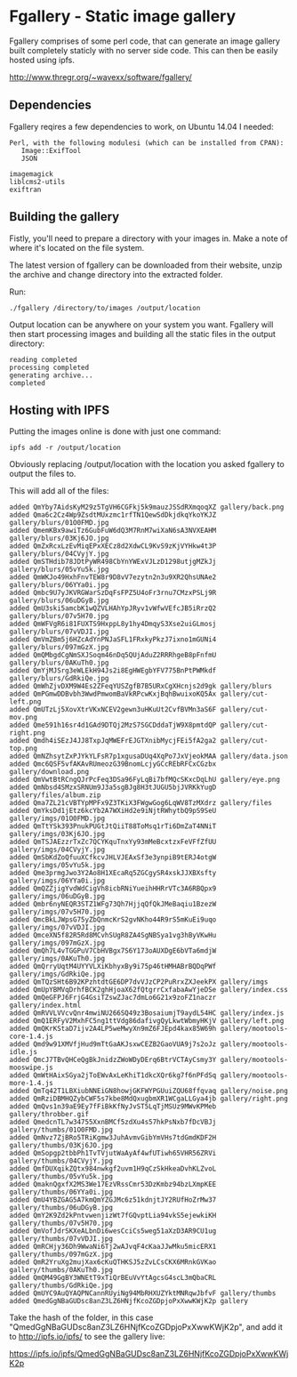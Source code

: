 # Fgallery - Static image gallery

Fgallery comprises of some perl code, that can generate an image gallery built completely staticly with no server side code. This can then be easily hosted using ipfs.

http://www.thregr.org/~wavexx/software/fgallery/

## Dependencies

Fgallery reqires a few dependencies to work, on Ubuntu 14.04 I needed:

```
Perl, with the following modulesi (which can be installed from CPAN):
   Image::ExifTool
   JSON

imagemagick
liblcms2-utils
exiftran
```

## Building the gallery

Fistly, you'll need to prepare a directory with your images in. Make a note of where it's located on the file system.

The latest version of fgallery can be downloaded from their website, unzip the archive and change directory into the extracted folder.

Run:

```
./fgallery /directory/to/images /output/location
```

Output location can be anywhere on your system you want. Fgallery will then start processing images and building all the static files in the output directory:

```
reading completed
processing completed
generating archive...
completed
```

## Hosting with IPFS

Putting the images online is done with just one command:

```
ipfs add -r /output/location
```

Obviously replacing /output/location with the location you asked fgallery to output the files to.

This will add all of the files:

```
added QmYby7AidsKyM29z5TgVH6CGFkj5k9mauzJSSdRXmqoqXZ gallery/back.png
added Qma6c2Cz4Wp9ZsdtMUxzmc1rfTN1QewSdDkjdkqYkoYKJZ gallery/blurs/01O0FMD.jpg
added QmemKBx9awiTz6GubFuW6dQ3M7RnM7wiXaN6sA3NVXEAHM gallery/blurs/03Kj6JO.jpg
added QmZxRcxLzEvMiqEPxXECz8d2XdwCL9KvS9zKjVYHkw4t3P gallery/blurs/04CVyjY.jpg
added QmSTHdib78JDtPyWR498CbYnYWExVJLzD1298utjgMZkJj gallery/blurs/05vYu5k.jpg
added QmWKJo49HxhFnvTEW8r9D8vV7ezytn2n3u9XR2QhsUNAe2 gallery/blurs/06YYa0i.jpg
added Qmbc9U7yJKVRGWarSzDqFsFPZ5U4oFr3rnu7CMzxPSLj9R gallery/blurs/06uDGyB.jpg
added QmU3ski5amcbK1wQZVLHAhYpJRyv1vWfwVEfcJB5iRrzQ2 gallery/blurs/07v5H70.jpg
added QmWFVgR6i81FUXTS9HxppL8y1hy4DmqyS3Xse2uiGLmosj gallery/blurs/07vVDJI.jpg
added QmVmZBm5j6HZcAdYnPNJaSFL1FRxkyPkzJ7ixno1mGUNi4 gallery/blurs/097mGzX.jpg
added QmQMbgdCgNmSXJSoqm46nDq5QUjAduZ2RRRhgeB8pFnfmU gallery/blurs/0AKuTh0.jpg
added QmYjMJSrg3eWLEkH94Js2i8EgHWEgbYFV775BnPtPWMkdf gallery/blurs/GdRkiQe.jpg
added QmWhZjvDXM9W4Es2ZFeqYUSZgfB7B5URxCgXHcnjs2d9gk gallery/blurs
added QmPGmwDDBvbh3WwdPmwomBaVkRPcwKxjBqhBwuixoKQ5Ax gallery/cut-left.png
added QmUTzLj5XovXtrVKxNCEV2gewn3uHKuUt2CvfBVMn3aS6F gallery/cut-mov.png
added Qme591h16sr4d1GAd9DTQj2MzS7SGCDddaTjW9X8pmtdQP gallery/cut-right.png
added Qmdh4iSEzJ4JJ8TxpJqMWEFrEJGTXnibMycjFEi5fA2ga2 gallery/cut-top.png
added QmNZhsytZxPJYkYLFsR7p1xgusaDUq4XqPo7JxVjeokMAA gallery/data.json
added Qmc6QSF5vfAKAvRUmeozG39BnomLcjyGCcREbRFCxCGzbx gallery/download.png
added QmVwtBtRCngQJrPcFeq3DSa96FyLqBi7bfMQcSKxcDqLhU gallery/eye.png
added QmNbsd4SMzxSRNUm9J3a5sgBJg8H3tJUGU5bjJVRKkYugD gallery/files/album.zip
added Qma7ZL21cVBTYpMPFx9Z3TKiX3FWgwGog6LqWV8TzMXdrz gallery/files
added QmYksDd1jEtz6kcYb2A7WXiHd2e9iNjtRWhytbQ9pS9SeU gallery/imgs/01O0FMD.jpg
added QmTtYSk393PnukPUGtJtQiiT88ToMsq1rTi6DmZaT4NNiT gallery/imgs/03Kj6JO.jpg
added QmTSJAEzzrTxZc7QCYKquTnxYy93mMeBcxtzxFeVFfZfUU gallery/imgs/04CVyjY.jpg
added QmSbKdZoQfuuXCfkcvJHLVJEAxSf3e3ynpiB9tERJ4otgW gallery/imgs/05vYu5k.jpg
added Qme3prmgJwo3Y2Ao8H1XEcaRq5ZGCgySR4xskJJXBXsfty gallery/imgs/06YYa0i.jpg
added QmQZZjigYvdWdCigVh8icbRNiYueihHHRrVTc3A6RBQpx9 gallery/imgs/06uDGyB.jpg
added Qmbr6nyNEQR3STZ1WFg73Qh7HjjqQfQkJMeBaqiu1BzezW gallery/imgs/07v5H70.jpg
added QmcBkLJWpsG75yZbQnmcKrS2gvNKho44R9rS5mKuEi9uqo gallery/imgs/07vVDJI.jpg
added QmceXN5f82R5Rd8MCvhSUgR8ZA4SgNBSya1vg3hByVKwHu gallery/imgs/097mGzX.jpg
added QmQh7L4vTGGPuV7CbHVBgx7S6Y173oAUXDgE6bVTa6mdjW gallery/imgs/0AKuTh0.jpg
added QmQrryUqtM4UYYVLXiKbhyxBy9i75p46tHMHABrBQDqPWf gallery/imgs/GdRkiQe.jpg
added QmTQzSHt6B92KPzhtdtGE6DP7dvVJzCP2PuRrxZXJeekPX gallery/imgs
added QmUpYBMVqDrhfBCK2ghHjoaX62fQtgrrCxfabaAwYjeDSe gallery/index.css
added QmQeGFPJ6FrjG4GsiTZswZJac7dmLo6G21x9zoFZ1naczr gallery/index.html
added QmRVVLVVcvQnr4mwiNU266SQ49z3BosaiumjT9aydL54HC gallery/index.js
added QmQ1ERFyV2MxhFC5ng1ttVdg86dafivgQyLkwtWbmyHKjV gallery/left.png
added QmQKrKStaD7ijv2A4LP5weMwyXn9mZ6FJEpd4kax85W69h gallery/mootools-core-1.4.js
added Qmd9w91XMVfjHud9mTtGaAKJsxwCEZB2GaoVUA9j7s2oJz gallery/mootools-idle.js
added QmcJ7TBvQHCeQgBkJnidzZWoWDyDErq6BtrVCTAyCsmy3Y gallery/mootools-mooswipe.js
added QmWtHAixSGya2jToEWvAxLeKhiT1dkcXQr6kg7f6nPFdSq gallery/mootools-more-1.4.js
added QmTq42T1LBXiubNNEiGN8howjGKFWYPGUuiZQU68ffqvaq gallery/noise.png
added QmRziDBMHQZybCWF5s7kbe8MdQxugbmXR1WCgaLLGya4jb gallery/right.png
added QmQvs1n39aE9Ey7fFiBkKfNyJvST5LqTjMSUz9MWvKPMeb gallery/throbber.gif
added QmedcnTL7w34755XxnBMCf5zdXu4s57hkPsNxb7fDcVBJj gallery/thumbs/01O0FMD.jpg
added QmNvz7ZjBRo5TRiKgmw3JuhAvmvGibYmVHs7tdGmdKDF2H gallery/thumbs/03Kj6JO.jpg
added QmSopgp2tbbPh1TvTVjutWaAyAf4wfUTiwh65VHR56ZRVi gallery/thumbs/04CVyjY.jpg
added QmfDUXqikZQtx984nwkgf2uvm1H9qCzSkHkeaDvhKLZvoL gallery/thumbs/05vYu5k.jpg
added QmaknQgxfX2MS3We17EzVRssCmr53DzKmbz94bzLXmpKEE gallery/thumbs/06YYa0i.jpg
added QmU4YBZGAG5A7kmQmYZGJMc6z51kdnjtJY2RUfHoZrMw37 gallery/thumbs/06uDGyB.jpg
added QmY2K9Zd2kPntvwenjizWt7fGQvptLia94vkS5ejewkiKH gallery/thumbs/07v5H70.jpg
added QmVofJdrSKXeALbnDi6wesCciCs5weg51aXzD3AR9CU1ug gallery/thumbs/07vVDJI.jpg
added QmRCHjy36Dh9WwaNi6Tj2wAJvqF4cKaaJJwMku5micERX1 gallery/thumbs/097mGzX.jpg
added QmR2YruXg2mujXax6cKuQTHKSJ5zZvLCsCKX6MRnkGVKao gallery/thumbs/0AKuTh0.jpg
added QmQM49GgBY3WNEtT9xTiQrBEuVvYtAgcsG4scL3mQbaCRL gallery/thumbs/GdRkiQe.jpg
added QmUYC9AuQYAQPNCannRUyiNg94MbRHXUZYktMNRqwJbfvF gallery/thumbs
added QmedGgNBaGUDsc8anZ3LZ6HNjfKcoZGDpjoPxXwwKWjK2p gallery
```

Take the hash of the folder, in this case "QmedGgNBaGUDsc8anZ3LZ6HNjfKcoZGDpjoPxXwwKWjK2p", and add it to http://ipfs.io/ipfs/ to see the gallery live:

https://ipfs.io/ipfs/QmedGgNBaGUDsc8anZ3LZ6HNjfKcoZGDpjoPxXwwKWjK2p
